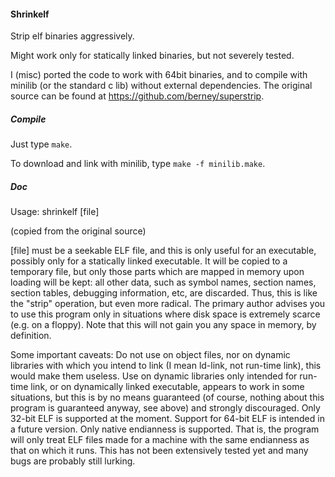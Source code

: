 #### Shrinkelf



Strip elf binaries aggressively.

Might work only for statically linked binaries,
but not severely tested.

I (misc) ported the code to work with 64bit binaries,
and to compile with minilib (or the standard c lib)
without external dependencies. 
The original source can be found at https://github.com/berney/superstrip.


##### Compile


Just type `make`.

To download and link with minilib,
type `make -f minilib.make`.


##### Doc

Usage: shrinkelf [file]

(copied from the original source)


[file] must be a seekable ELF file, and this is only useful for an
executable, possibly only for a statically linked executable.  It
will be copied to a temporary file, but only those parts which are
mapped in memory upon loading will be kept: all other data, such as
symbol names, section names, section tables, debugging information,
etc, are discarded.  Thus, this is like the "strip" operation, but
even more radical.  The primary author advises you to use
this program only in situations where disk space is extremely
scarce (e.g. on a floppy).  Note that this will not gain you any
space in memory, by definition. 

Some important caveats:
Do not use on object files, nor on dynamic libraries with which you
intend to link (I mean ld-link, not run-time link), this would make
them useless.  Use on dynamic libraries only intended for run-time
link, or on dynamically linked executable, appears to work in some
situations, but this is by no means guaranteed (of course, nothing
about this program is guaranteed anyway, see above) and strongly
discouraged. 
Only 32-bit ELF is supported at the moment.  Support for 64-bit ELF
is intended in a future version. 
Only native endianness is supported.  That is, the program will
only treat ELF files made for a machine with the same endianness as
that on which it runs. 
This has not been extensively tested yet and many bugs are probably
still lurking. 




